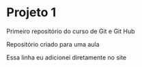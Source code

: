 # Projeto 1
Primeiro repositório do curso de Git e Git Hub

Repositório criado para uma aula

Essa linha eu adicionei diretamente no site
